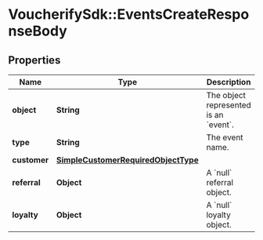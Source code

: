 # VoucherifySdk::EventsCreateResponseBody

## Properties

| Name | Type | Description | Notes |
| ---- | ---- | ----------- | ----- |
| **object** | **String** | The object represented is an &#x60;event&#x60;. | [default to &#39;event&#39;] |
| **type** | **String** | The event name. |  |
| **customer** | [**SimpleCustomerRequiredObjectType**](SimpleCustomerRequiredObjectType.md) |  |  |
| **referral** | **Object** | A &#x60;null&#x60; referral object. |  |
| **loyalty** | **Object** | A &#x60;null&#x60; loyalty object. |  |

